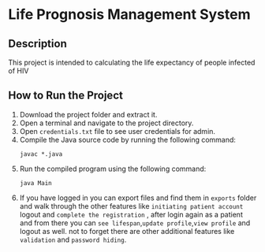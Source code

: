# Life Prognosis Management System

## Description
This project is intended to calculating the life expectancy of people infected of HIV

## How to Run the Project

1. Download the project folder and extract it.
2. Open a terminal and navigate to the project directory.
3. Open `credentials.txt` file to see user credentials for admin.
4. Compile the Java source code by running the following command:
    ```
    javac *.java
    ```
5. Run the compiled program using the following command:
    ```
    java Main
    ```
6. If you have logged in you can export files and find them in `exports` folder and walk through the other features like `initiating patient account` logout and `complete the registration` , after login again as a patient  and from there you can `see lifespan`,`update profile`,`view profile` and logout as well. not to forget there are other additional features like `validation` and `password hiding`.


